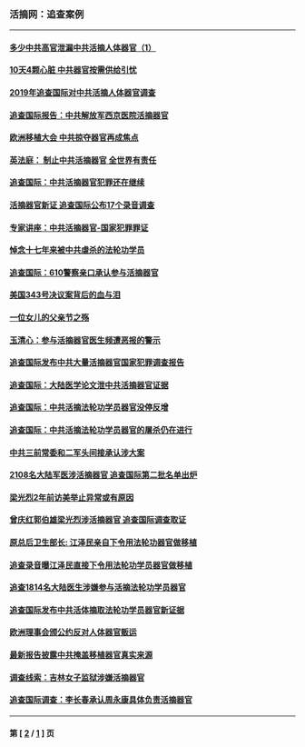 ### 活摘网：追查案例
---
#### [多少中共高官泄漏中共活摘人体器官（1）](../../pages/nf5880/n12671234.md?05120430) 
#### [10天4颗心脏 中共器官按需供给引忧](../../pages/nf5880/n12326366.md?05120430) 
#### [2019年追查国际对中共活摘人体器官调查](../../pages/nf5880/n11917733.md?05120430) 
#### [追查国际报告：中共解放军西京医院活摘器官](../../pages/nf5880/n11838359.md?05120430) 
#### [欧洲移植大会 中共掠夺器官再成焦点](../../pages/nf5880/n11538883.md?05120430) 
#### [英法庭： 制止中共活摘器官 全世界有责任](../../pages/nf5880/n11330691.md?05120430) 
#### [追查国际：中共活摘器官犯罪还在继续](../../pages/nf5880/n11218301.md?05120430) 
#### [活摘器官新证 追查国际公布17个录音调查](../../pages/nf5880/n10897744.md?05120430) 
#### [专家讲座：中共活摘器官-国家犯罪罪证](../../pages/nf5880/n8828153.md?05120430) 
#### [悼念十七年来被中共虐杀的法轮功学员](../../pages/nf5880/n8124823.md?05120430) 
#### [追查国际：610警察亲口承认参与活摘器官](../../pages/nf5880/n8109067.md?05120430) 
#### [美国343号决议案背后的血与泪](../../pages/nf5880/n8020684.md?05120430) 
#### [一位女儿的父亲节之殇](../../pages/nf5880/n8014122.md?05120430) 
#### [玉清心：参与活摘器官医生频遭恶报的警示](../../pages/nf5880/n4637546.md?05120430) 
#### [追查国际发布中共大量活摘器官国家犯罪调查报告](../../pages/nf5880/n4613428.md?05120430) 
#### [追查国际：大陆医学论文泄中共活摘器官证据](../../pages/nf5880/n4608794.md?05120430) 
#### [追查国际：中共活摘法轮功学员器官没停反增](../../pages/nf5880/n4584075.md?05120430) 
#### [追查国际：中共活摘法轮功学员器官的屠杀仍在进行](../../pages/nf5880/n4299154.md?05120430) 
#### [中共三前常委和二军头间接承认涉大案](../../pages/nf5880/n4286244.md?05120430) 
#### [2108名大陆军医涉活摘器官 追查国际第二批名单出炉](../../pages/nf5880/n4284769.md?05120430) 
#### [梁光烈2年前访美举止异常或有原因](../../pages/nf5880/n4279686.md?05120430) 
#### [曾庆红郭伯雄梁光烈涉活摘器官 追查国际调查取证](../../pages/nf5880/n4278462.md?05120430) 
#### [原总后卫生部长: 江泽民亲自下令用法轮功器官做移植](../../pages/nf5880/n4263864.md?05120430) 
#### [追查录音曝江泽民直接下令用法轮功学员器官做移植](../../pages/nf5880/n4261268.md?05120430) 
#### [追查1814名大陆医生涉嫌参与活摘法轮功学员器官](../../pages/nf5880/n4259055.md?05120430) 
#### [追查国际发布中共活体摘取法轮功学员器官新证据](../../pages/nf5880/n4258255.md?05120430) 
#### [欧洲理事会颁公约反对人体器官贩运](../../pages/nf5880/n4206955.md?05120430) 
#### [最新报告披露中共掩盖移植器官真实来源](../../pages/nf5880/n4140084.md?05120430) 
#### [调查线索：吉林女子监狱涉嫌活摘器官](../../pages/nf5880/n4044366.md?05120430) 
#### [追查国际调查：李长春承认周永康具体负责活摘器官](../../pages/nf5880/n3966668.md?05120430) 

---
#### 第 [ [2](./2.md?05120430) / [1](./1.md?05120430) ] 页
